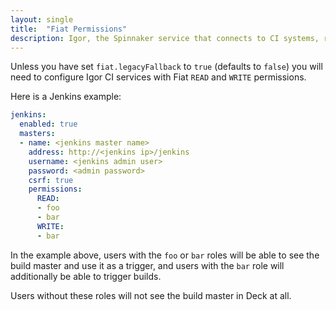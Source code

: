 ```yaml
---
layout: single
title:  "Fiat Permissions"
description: Igor, the Spinnaker service that connects to CI systems, requires READ and WRITE permissions, which are configured in Fiat.
---
```


Unless you have set `fiat.legacyFallback` to `true` (defaults to `false`) you will need to configure 
Igor CI services with Fiat `READ` and `WRITE` permissions.

Here is a Jenkins example:

```yaml
jenkins:
  enabled: true
  masters:
  - name: <jenkins master name>
    address: http://<jenkins ip>/jenkins
    username: <jenkins admin user>
    password: <admin password>
    csrf: true
    permissions:
      READ:
      - foo
      - bar
      WRITE:
      - bar
```

In the example above, users with the `foo` or `bar` roles will be able to see the build master and 
use it as a trigger, and users with the `bar` role will additionally be able to trigger builds. 

Users without these roles will not see the build master in Deck at all.
